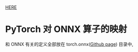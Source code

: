 [HERE](https://mp.weixin.qq.com/s?__biz=MzI4MDcxNTY2MQ==&mid=2247490772&idx=1&sn=e5fae2202ba8c5554b91967b6ba05220&chksm=ebb51436dcc29d20a21d89e76b719784c09e52cbb4f7475a319c143dc5907d8fa185f43bff1b&cur_album_id=2398225113407225856&scene=189#wechat_redirect)
# PyTorch 对 ONNX 算子的映射
和 ONNX 有关的定义全部放在 torch.onnx([Github page](https://github.com/pytorch/pytorch/tree/master/torch/onnx)) 目录中, 